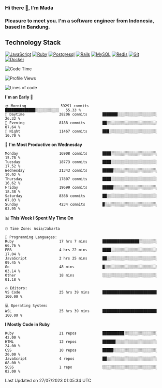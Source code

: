 ### Hi there 👋, I'm Mada
### Pleasure to meet you. I'm a software engineer from Indonesia, based in Bandung.

## Technology Stack

[![JavaScript](https://img.shields.io/badge/-JavaScript-%23F7DF1C?style=flat-square&logo=javascript&logoColor=000000&labelColor=%23F7DF1C&color=%23FFCE5A)](https://www.javascript.com/)
[![Ruby](https://img.shields.io/badge/Ruby-CC342D?style=flat-square&logo=ruby&logoColor=white)](https://www.ruby-lang.org/en/)
[![Postgresql](https://img.shields.io/badge/PostgreSQL-316192?style=flat-square&logo=postgresql&logoColor=ffffff)](https://www.postgresql.org/)
[![Rails](https://img.shields.io/badge/Ruby_on_Rails-CC0000?style=flat-square&logo=ruby-on-rails&logoColor=white)](https://rubyonrails.org/)
[![MySQL](https://img.shields.io/badge/-MySQL-4479A1?style=flat-square&logo=MySQL&logoColor=ffffff)](https://www.mysql.com/)
[![Redis](https://img.shields.io/badge/-Redis-DC382D?style=flat-square&logo=Redis&logoColor=ffffff)](https://redis.io/)
[![Git](https://img.shields.io/badge/-Git-%23F05032?style=flat-square&logo=git&logoColor=%23ffffff)](https://git-scm.com/)
[![Docker](https://img.shields.io/badge/-Docker-2496ED?style=flat-square&logo=docker&logoColor=ffffff)](https://www.docker.com/)
<!--
**madaarya/madaarya** is a ✨ _special_ ✨ repository because its `README.md` (this file) appears on your GitHub profile.

Here are some ideas to get you started:

- 🔭 I’m currently working on ...
- 🌱 I’m currently learning ...
- 👯 I’m looking to collaborate on ...
- 🤔 I’m looking for help with ...
- 💬 Ask me about ...
- 📫 How to reach me: ...
- 😄 Pronouns: ...
- ⚡ Fun fact: ...
-->
<!--START_SECTION:waka-->
![Code Time](http://img.shields.io/badge/Code%20Time-5%2C570%20hrs%2021%20mins-blue)

![Profile Views](http://img.shields.io/badge/Profile%20Views-0-blue)

![Lines of code](https://img.shields.io/badge/From%20Hello%20World%20I%27ve%20Written-40.3%20million%20lines%20of%20code-blue)

**I'm an Early 🐤** 

```text
🌞 Morning                59291 commits       ██████████████░░░░░░░░░░░   55.33 % 
🌆 Daytime                28206 commits       ███████░░░░░░░░░░░░░░░░░░   26.32 % 
🌃 Evening                8188 commits        ██░░░░░░░░░░░░░░░░░░░░░░░   07.64 % 
🌙 Night                  11467 commits       ███░░░░░░░░░░░░░░░░░░░░░░   10.70 % 
```
📅 **I'm Most Productive on Wednesday** 

```text
Monday                   16908 commits       ████░░░░░░░░░░░░░░░░░░░░░   15.78 % 
Tuesday                  18773 commits       ████░░░░░░░░░░░░░░░░░░░░░   17.52 % 
Wednesday                21343 commits       █████░░░░░░░░░░░░░░░░░░░░   19.92 % 
Thursday                 17807 commits       ████░░░░░░░░░░░░░░░░░░░░░   16.62 % 
Friday                   19699 commits       █████░░░░░░░░░░░░░░░░░░░░   18.38 % 
Saturday                 8388 commits        ██░░░░░░░░░░░░░░░░░░░░░░░   07.83 % 
Sunday                   4234 commits        █░░░░░░░░░░░░░░░░░░░░░░░░   03.95 % 
```


📊 **This Week I Spent My Time On** 

```text
🕑︎ Time Zone: Asia/Jakarta

💬 Programming Languages: 
Ruby                     17 hrs 7 mins       █████████████████░░░░░░░░   66.76 % 
ERB                      4 hrs 22 mins       ████░░░░░░░░░░░░░░░░░░░░░   17.04 % 
JavaScript               2 hrs 25 mins       ██░░░░░░░░░░░░░░░░░░░░░░░   09.45 % 
Go                       48 mins             █░░░░░░░░░░░░░░░░░░░░░░░░   03.14 % 
Other                    18 mins             ░░░░░░░░░░░░░░░░░░░░░░░░░   01.18 % 

🔥 Editors: 
VS Code                  25 hrs 39 mins      █████████████████████████   100.00 % 

💻 Operating System: 
WSL                      25 hrs 39 mins      █████████████████████████   100.00 % 
```

**I Mostly Code in Ruby** 

```text
Ruby                     21 repos            ██████████░░░░░░░░░░░░░░░   42.00 % 
HTML                     12 repos            ██████░░░░░░░░░░░░░░░░░░░   24.00 % 
CSS                      10 repos            █████░░░░░░░░░░░░░░░░░░░░   20.00 % 
JavaScript               4 repos             ██░░░░░░░░░░░░░░░░░░░░░░░   08.00 % 
SCSS                     1 repo              ░░░░░░░░░░░░░░░░░░░░░░░░░   02.00 % 
```




 Last Updated on 27/07/2023 01:05:34 UTC
<!--END_SECTION:waka-->
